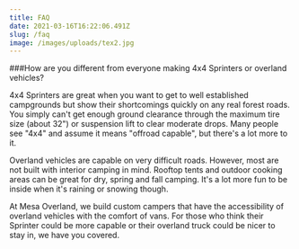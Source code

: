 ```yaml
---
title: FAQ
date: 2021-03-16T16:22:06.491Z
slug: /faq
image: /images/uploads/tex2.jpg
---
```


###How are you different from everyone making 4x4 Sprinters or overland vehicles?

4x4 Sprinters are great when you want to get to well established campgrounds but show their shortcomings quickly on any real forest roads. You simply can't get enough ground clearance through the maximum tire size (about 32") or suspension lift to clear moderate drops. Many people see "4x4" and assume it means "offroad capable", but there's a lot more to it.

Overland vehicles are capable on very difficult roads. However, most are not built with interior camping in mind. Rooftop tents and outdoor cooking areas can be great for dry, spring and fall camping. It's a lot more fun to be inside when it's raining or snowing though.

At Mesa Overland, we build custom campers that have the accessibility of overland vehicles with the comfort of vans. For those who think their Sprinter could be more capable or their overland truck could be nicer to stay in, we have you covered.
